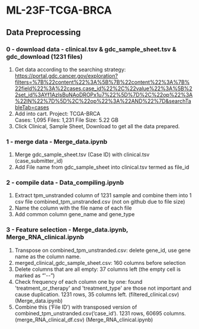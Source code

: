 # ML-23F-TCGA-BRCA

## Data Preprocessing
### 0 - download data - clinical.tsv & gdc_sample_sheet.tsv & gdc_download (1231 files)
1. Get data according to the searching strategy: https://portal.gdc.cancer.gov/exploration?filters=%7B%22content%22%3A%5B%7B%22content%22%3A%7B%22field%22%3A%22cases.case_id%22%2C%22value%22%3A%5B%22set_id%3AYf1AzIsBuNAoDROPx1u7%22%5D%7D%2C%22op%22%3A%22IN%22%7D%5D%2C%22op%22%3A%22AND%22%7D&searchTableTab=cases
2. Add into cart. 
Project: TCGA-BRCA	
Cases: 1,095
Files: 1,231
File Size: 5.22 GB	
3. Click Clinical, Sample Sheet, Download to get all the data prepared.


### 1 - merge data - Merge_data.ipynb
1. Merge gdc_sample_sheet.tsv (Case ID) with clinical.tsv (case_submitter_id) 
2. Add File name from gdc_sample_sheet into clinical.tsv termed as file_id


### 2 - compile data - Data_compiling.ipynb
1. Extract tpm_unstranded column of 1231 sample and combine them into 1 csv file combined_tpm_unstranded.csv (not on github due to file size)
2. Name the column with the file name of each file
3. Add common column gene_name and gene_type



### 3 - Feature selection - Merge_data.ipynb, Merge_RNA_clinical.ipynb

1. Transpose on combined_tpm_unstranded.csv: delete gene_id, use gene name as the column name.
2. merged_clinical_gdc_sample_sheet.csv: 160  columns before selection
3. Delete columns that are all empty: 37 columns left (the empty cell is marked as “'--”)
4. Check frequency of each column one by one: found 'treatment_or_therapy' and 'treatment_type' are those not important and cause duplication. 1231 rows, 35 columns left. (filtered_clinical.csv) (Merge_data.ipynb)
5. Combine this (‘File ID’) with transposed version of combined_tpm_unstranded.csv(‘case_id’). 1231 rows, 60695 columns. (merge_RNA_clinical_df.csv)  (Merge_RNA_clinical.ipynb)
